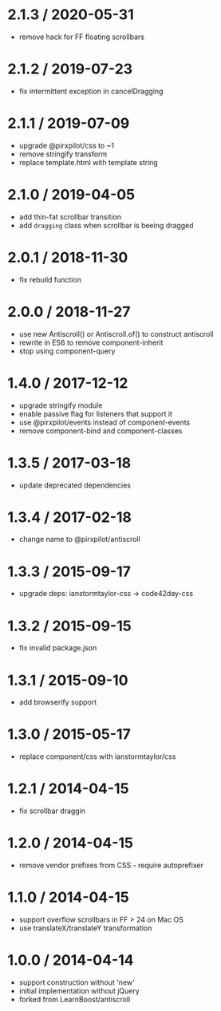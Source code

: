 
2.1.3 / 2020-05-31
==================

 * remove hack for FF floating scrollbars

2.1.2 / 2019-07-23
==================

 * fix intermittent exception in cancelDragging

2.1.1 / 2019-07-09
==================

 * upgrade @pirxpilot/css to ~1
 * remove stringify transform
 * replace template.html with template string

2.1.0 / 2019-04-05
==================

 * add thin-fat scrollbar transition
 * add `dragging` class when scrollbar is beeing dragged

2.0.1 / 2018-11-30
==================

 * fix rebuild function

2.0.0 / 2018-11-27
==================

 * use new Antiscroll() or Antiscroll.of() to construct antiscroll 
 * rewrite in ES6 to remove component-inherit 
 * stop using component-query

1.4.0 / 2017-12-12
==================

 * upgrade stringify module
 * enable passive flag for listeners that support it
 * use @pirxpilot/events instead of component-events
 * remove component-bind and component-classes

1.3.5 / 2017-03-18
==================

 * update deprecated dependencies

1.3.4 / 2017-02-18
==================

 * change name to @pirxpilot/antiscroll

1.3.3 / 2015-09-17
==================

 * upgrade deps: ianstormtaylor-css -> code42day-css

1.3.2 / 2015-09-15
==================

 * fix invalid package.json

1.3.1 / 2015-09-10
==================

 * add browserify support

1.3.0 / 2015-05-17
==================

 * replace component/css with ianstormtaylor/css

1.2.1 / 2014-04-15
==================

 * fix scrollbar draggin

1.2.0 / 2014-04-15
==================

 * remove vendor prefixes from CSS - require autoprefixer

1.1.0 / 2014-04-15
==================

 * support overflow scrollbars in FF > 24 on Mac OS
 * use translateX/translateY transformation

1.0.0 / 2014-04-14
==================

 * support construction without 'new'
 * initial implementation without jQuery
 * forked from LearnBoost/antiscroll
